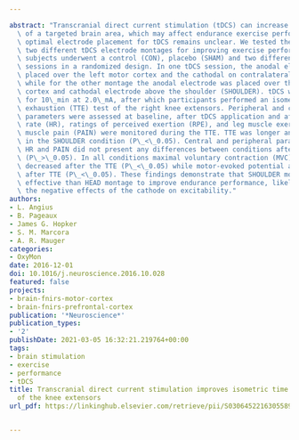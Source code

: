 ---
abstract: "Transcranial direct current stimulation (tDCS) can increase cortical excitability\
  \ of a targeted brain area, which may affect endurance exercise performance. However,\
  \ optimal electrode placement for tDCS remains unclear. We tested the effect of\
  \ two different tDCS electrode montages for improving exercise performance. Nine\
  \ subjects underwent a control (CON), placebo (SHAM) and two different tDCS montage\
  \ sessions in a randomized design. In one tDCS session, the anodal electrode was\
  \ placed over the left motor cortex and the cathodal on contralateral forehead (HEAD),\
  \ while for the other montage the anodal electrode was placed over the left motor\
  \ cortex and cathodal electrode above the shoulder (SHOULDER). tDCS was delivered\
  \ for 10\_min at 2.0\_mA, after which participants performed an isometric time to\
  \ exhaustion (TTE) test of the right knee extensors. Peripheral and central neuromuscular\
  \ parameters were assessed at baseline, after tDCS application and after TTE. Heart\
  \ rate (HR), ratings of perceived exertion (RPE), and leg muscle exercise-induced\
  \ muscle pain (PAIN) were monitored during the TTE. TTE was longer and RPE lower\
  \ in the SHOULDER condition (P\_<\_0.05). Central and peripheral parameters, and\
  \ HR and PAIN did not present any differences between conditions after tDCS stimulation\
  \ (P\_>\_0.05). In all conditions maximal voluntary contraction (MVC) significantly\
  \ decreased after the TTE (P\_<\_0.05) while motor-evoked potential area (MEP) increased\
  \ after TTE (P\_<\_0.05). These findings demonstrate that SHOULDER montage is more\
  \ effective than HEAD montage to improve endurance performance, likely through avoiding\
  \ the negative effects of the cathode on excitability."
authors:
- L. Angius
- B. Pageaux
- James G. Hopker
- S. M. Marcora
- A. R. Mauger
categories:
- OxyMon
date: 2016-12-01
doi: 10.1016/j.neuroscience.2016.10.028
featured: false
projects:
- brain-fnirs-motor-cortex
- brain-fnirs-prefrontal-cortex
publication: '*Neuroscience*'
publication_types:
- '2'
publishDate: 2021-03-05 16:32:21.219764+00:00
tags:
- brain stimulation
- exercise
- performance
- tDCS
title: Transcranial direct current stimulation improves isometric time to exhaustion
  of the knee extensors
url_pdf: https://linkinghub.elsevier.com/retrieve/pii/S0306452216305589

---
